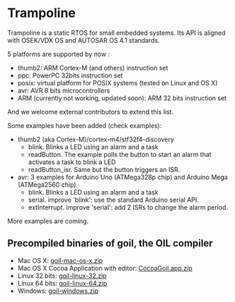 # Trampoline

Trampoline is a static RTOS for small embedded systems.
Its API is aligned with OSEK/VDX OS and AUTOSAR OS 4.1 standards.

5 platforms are supported by now :

* thumb2: ARM Cortex-M (and others) instruction set
* ppc: PowerPC 32bits instruction set
* posix: virtual platform for POSIX systems (tested on Linux and OS X)
* avr: AVR 8 bits microcontrollers
* ARM (currently not working, updated soon): ARM 32 bits instruction set

And we welcome external contributors to extend this list.

Some examples have been added (check examples):

* thumb2 (aka Cortex-M)/cortex-m4/stf32f4-discovery
  * blink. Blinks a LED using an alarm and a task
  * readButton. The example polls the button to start an alarm that activates a task to blink a LED
  * readButton_isr. Same but the button triggers an ISR.
* avr: 3 examples for Arduino Uno (ATMega328p chip) and Arduino Mega (ATMega2560 chip)
  * blink. Blinks a LED using an alarm and a task
  * serial. improve 'blink': use the standard Arduino serial API.
  * extInterrupt. improve 'serial': add 2 ISRs to change the alarm period.

More examples are coming.

## Precompiled binaries of goil, the OIL compiler

* Mac OS X: [goil-mac-os-x.zip](https://dl.dropboxusercontent.com/u/67740546/goil/goil-mac-os-x.zip)
* Mac OS X Cocoa Application with editor: [CocoaGoil.app.zip](https://dl.dropboxusercontent.com/u/67740546/goil/CocoaGoil.app.zip)
* Linux 32 bits: [goil-linux-32.zip](https://dl.dropboxusercontent.com/u/67740546/goil/goil-linux-32.zip)
* Linux 64 bits: [goil-linux-64.zip](https://dl.dropboxusercontent.com/u/67740546/goil/goil-linux-64.zip)
* Windows: [goil-windows.zip](https://dl.dropboxusercontent.com/u/67740546/goil/goil-windows.zip)
